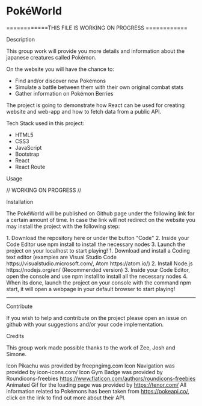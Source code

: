 # PokéWorld 

============THIS FILE IS WORKING ON PROGRESS ============

Description

This group work will provide you more details and information about the japanese creatures called Pokémon.

On the website you will have the chance to:

- Find and/or discover new Pokémons
- Simulate a battle between them with their own original combat stats
- Gather information on Pokémon Berries

The project is going to demonstrate how React can be used for creating website and web-app and how to fetch data from a public API.

Tech Stack used in this project:

- HTML5
- CSS3
- JavaScript
- Bootstrap
- React
- React Route

Usage

// WORKING ON PROGRESS //

Installation

The PokéWorld will be published on Github page under the following link for a certain amount of time. In case the link will not redirect on the website you may install the project with the following step:

<If you are already into coding>
1. Download the repository here or under the button "Code"
2. Inside your Code Editor use npm install to install the necessary nodes
3. Launch the project on your localhost to start playing!

<If you are NOT into coding>
1. Download and install a Coding text editor (examples are Visual Studio Code https://visualstudio.microsoft.com/, Atom https://atom.io/)
2. Install Node.js https://nodejs.org/en/ (Recommended version)
3. Inside your Code Editor, open the console and use npm install to install all the necessary nodes
4. When its done, launch the project on your console with the command npm start, it will open a webpage in your default browser to start playing!

---

Contribute

If you wish to help and contribute on the project please open an issue on github with your suggestions and/or your code implementation.

Credits

This group work made possible thanks to the work of Zee, Josh and Simone.

Icon Pikachu was provided by freepngimg.com
Icon Navigation was provided by icon-icons.com/
Icon Gym Badge was provided by Roundicons-freebies https://www.flaticon.com/authors/roundicons-freebies
Animated Gif for the loading page was provided by https://tenor.com/
All information related to Pokémons has been taken from https://pokeapi.co/, click on the link to find out more about their API.
